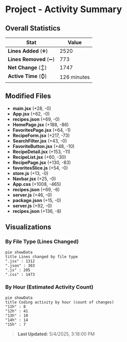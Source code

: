 # Project - Activity Summary 

## Overall Statistics

| Stat                   | Value                                                             |
| ---------------------- | ----------------------------------------------------------------- |
| **Lines Added** (➕)   | 2520                                          |
| **Lines Removed** (➖) | 773                                        |
| **Net Change** (↕)    | 1747                |
| **Active Time** (⌚)   | 126 minutes |


## Modified Files
- **main.jsx** (+28, -0)
- **App.jsx** (+62, -0)
- **recipes.json** (+69, -0)
- **HomePage.jsx** (+188, -86)
- **FavoritesPage.jsx** (+64, -1)
- **RecipeForm.jsx** (+217, -73)
- **SearchFilter.jsx** (+43, -0)
- **FavoriteButton.jsx** (+48, -10)
- **RecipeDetail.jsx** (+153, -11)
- **RecipeList.jsx** (+60, -30)
- **RecipePage.jsx** (+130, -83)
- **favoritesSlice.js** (+54, -0)
- **store.js** (+13, -0)
- **Navbar.jsx** (+25, -0)
- **App.css** (+1008, -465)
- **recipes.json** (+69, -6)
- **server.js** (+46, -0)
- **package.json** (+15, -0)
- **server.js** (+92, -0)
- **recipes.json** (+136, -8)

## Visualizations

### By File Type (Lines Changed)

```mermaid
pie showData
title Lines changed by file type
".jsx" : 1312
".json" : 303
".js" : 205
".css" : 1473
```

### By Hour (Estimated Activity Count)

```mermaid
pie showData
title Coding activity by hour (count of changes)
"11h" : 8
"12h" : 41
"13h" : 10
"14h" : 14
"15h" : 7
```


> **Last Updated:** 5/4/2025, 3:18:00 PM